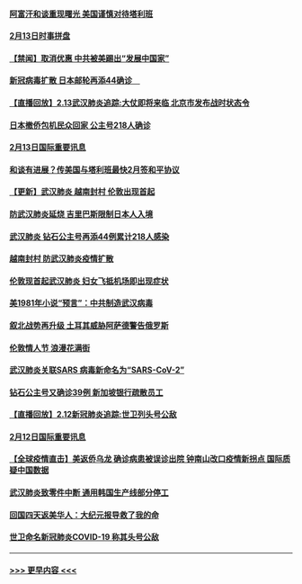 #### [阿富汗和谈重现曙光 美国谨慎对待塔利班](../pages/prog202/a102776748.md?t=02140802) 
#### [2月13日时事拼盘](../pages/prog202/a102776689.md?t=02140802) 
#### [【禁闻】取消优惠 中共被美踢出“发展中国家”](../pages/prog202/a102776670.md?t=02140802) 
#### [新冠病毒扩散 日本邮轮再添44确诊　](../pages/prog202/a102776518.md?t=02140802) 
#### [【直播回放】2.13武汉肺炎追踪:大仗即将来临 北京市发布战时状态令](../pages/prog202/a102776399.md?t=02140802) 
#### [日本撤侨包机民众回家 公主号218人确诊](../pages/prog202/a102776346.md?t=02140802) 
#### [2月13日国际重要讯息](../pages/prog202/a102776339.md?t=02140802) 
#### [和谈有进展？传美国与塔利班最快2月签和平协议](../pages/prog202/a102776291.md?t=02140802) 
#### [【更新】武汉肺炎 越南封村 伦敦出现首起](../pages/prog202/a102770740.md?t=02140802) 
#### [防武汉肺炎延烧 吉里巴斯限制日本人入境](../pages/prog202/a102776276.md?t=02140802) 
#### [武汉肺炎 钻石公主号再添44例累计218人感染](../pages/prog202/a102776089.md?t=02140802) 
#### [越南封村 防武汉肺炎疫情扩散](../pages/prog202/a102776214.md?t=02140802) 
#### [伦敦现首起武汉肺炎 妇女飞抵机场即出现症状](../pages/prog202/a102776031.md?t=02140802) 
#### [美1981年小说“预言”：中共制造武汉病毒](../pages/prog202/a102775980.md?t=02140802) 
#### [叙北战势再升级 土耳其威胁阿萨德警告俄罗斯](../pages/prog202/a102775904.md?t=02140802) 
#### [伦敦情人节 浪漫花满街](../pages/prog202/a102775786.md?t=02140802) 
#### [武汉肺炎关联SARS 病毒新命名为“SARS-CoV-2”](../pages/prog202/a102775719.md?t=02140802) 
#### [钻石公主号又确诊39例 新加坡银行疏散员工](../pages/prog202/a102775691.md?t=02140802) 
#### [【直播回放】2.12新冠肺炎追踪:世卫列头号公敌](../pages/prog202/a102775541.md?t=02140802) 
#### [2月12日国际重要讯息](../pages/prog202/a102775437.md?t=02140802) 
#### [【全球疫情直击】美返侨乌龙 确诊病患被误诊出院 钟南山改口疫情新拐点 国际质疑中国数据](../pages/prog202/a102775378.md?t=02140802) 
#### [武汉肺炎致零件中断 通用韩国生产线部分停工](../pages/prog202/a102775365.md?t=02140802) 
#### [回国四天返美华人：大纪元报导救了我的命](../pages/prog202/a102775342.md?t=02140802) 
#### [世卫命名新冠肺炎COVID-19 称其头号公敌](../pages/prog202/a102775196.md?t=02140802) 

----
#### [ >>> 更早内容 <<< ](../indexes/prog202-earlier.md)
